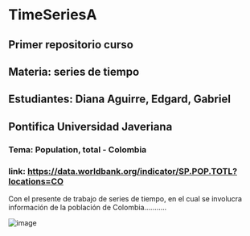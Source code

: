 # TimeSeriesA
## Primer repositorio curso
## Materia: series de tiempo
## Estudiantes: Diana Aguirre, Edgard, Gabriel
## Pontifica Universidad Javeriana
### Tema: Population, total - Colombia
### link: https://data.worldbank.org/indicator/SP.POP.TOTL?locations=CO

Con el presente de trabajo de series de tiempo, en el cual se involucra información de la población de Colombia...........

![image](https://github.com/user-attachments/assets/1b5733b9-1d4e-4ddc-906c-5b2e931946ba)
